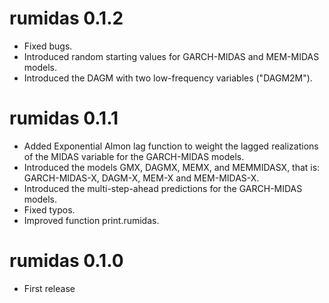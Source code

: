 # rumidas 0.1.2

* Fixed bugs.
* Introduced random starting values for GARCH-MIDAS and MEM-MIDAS models.
* Introduced the DAGM with two low-frequency variables ("DAGM2M").

# rumidas 0.1.1

* Added Exponential Almon lag function to weight the lagged realizations of the MIDAS variable for the GARCH-MIDAS models.
* Introduced the models GMX, DAGMX, MEMX, and MEMMIDASX, that is: GARCH-MIDAS-X, DAGM-X, MEM-X and MEM-MIDAS-X.
* Introduced the multi-step-ahead predictions for the GARCH-MIDAS models.
* Fixed typos.
* Improved function print.rumidas.

# rumidas 0.1.0

* First release
